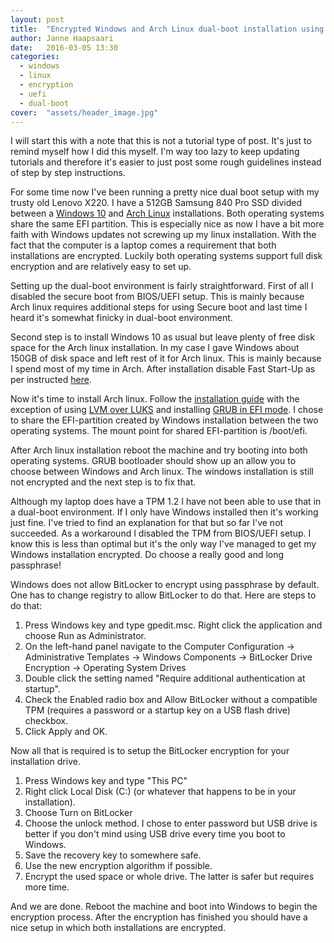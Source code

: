 ```yaml
---
layout: post
title:  "Encrypted Windows and Arch Linux dual-boot installation using UEFI"
author: Janne Haapsaari
date:   2016-03-05 13:30
categories:
  - windows
  - linux
  - encryption
  - uefi
  - dual-boot
cover:  "assets/header_image.jpg"
---
```


I will start this with a note that this is not a tutorial type of post. It's just
to remind myself how I did this myself. I'm way too lazy to keep updating tutorials
and therefore it's easier to just post some rough guidelines instead of step by
step instructions.

For some time now I've been running a pretty nice dual boot setup with my trusty
old Lenovo X220. I have a 512GB Samsung 840 Pro SSD divided between a [Windows 10](https://www.microsoft.com/en-us/windows)
and [Arch Linux](https://www.archlinux.org/) installations. Both operating systems share the same EFI partition.
This is especially nice as now I have a bit more faith with Windows updates not
screwing up my linux installation. With the fact that the computer is a laptop
comes a requirement that both installations are encrypted. Luckily both
operating systems support full disk encryption and are relatively easy to set up.

Setting up the dual-boot environment is fairly straightforward. First of all I
disabled the secure boot from BIOS/UEFI setup. This is mainly because Arch linux
requires additional steps for using Secure boot and last time I heard it's
somewhat finicky in dual-boot environment.

Second step is to install Windows 10 as usual but leave plenty of free disk
space for the Arch linux installation. In my case I gave Windows about 150GB of
disk space and left rest of it for Arch linux. This is mainly because I spend
most of my time in Arch. After installation disable Fast Start-Up as per
instructed [here](http://www.eightforums.com/tutorials/6320-fast-startup-turn-off-windows-8-a.html).

Now it's time to install Arch linux. Follow the [installation guide](https://wiki.archlinux.org/index.php/Installation_guide)
with the exception of using [LVM over LUKS](https://wiki.archlinux.org/index.php/Dm-crypt/Encrypting_an_entire_system#LVM_on_LUKS)
and installing [GRUB in EFI mode](https://wiki.archlinux.org/index.php/GRUB#Installation_2).
I chose to share the EFI-partition created by Windows installation between the
two operating systems. The mount point for shared EFI-partition is /boot/efi.

After Arch linux installation reboot the machine and try booting into both
operating systems. GRUB bootloader should show up an allow you to choose between
Windows and Arch linux. The windows installation is still not encrypted and the
next step is to fix that.

Although my laptop does have a TPM 1.2 I have not been able to use that in a
dual-boot environment. If I only have Windows installed then it's working just
fine. I've tried to find an explanation for that but so far I've not succeeded.
As a workaround I disabled the TPM from BIOS/UEFI setup. I know this is less
than optimal but it's the only way I've managed to get my Windows installation
encrypted. Do choose a really good and long passphrase!

Windows does not allow BitLocker to encrypt using passphrase by default. One has
to change registry to allow BitLocker to do that. Here are steps to do that:

1. Press Windows key and type gpedit.msc. Right click the application and choose Run as Administrator.
2. On the left-hand panel navigate to the Computer Configuration -> Administrative Templates -> Windows Components -> BitLocker Drive Encryption -> Operating System Drives
3. Double click the setting named "Require additional authentication at startup".
4. Check the Enabled radio box and Allow BitLocker without a compatible TPM (requires a password or a startup key on a USB flash drive) checkbox.
5. Click Apply and OK.

Now all that is required is to setup the BitLocker encryption for your installation
drive.

1. Press Windows key and type "This PC"
2. Right click Local Disk (C:) (or whatever that happens to be in your installation).
3. Choose Turn on BitLocker
4. Choose the unlock method. I chose to enter password but USB drive is better if you don't mind using USB drive every time you boot to Windows.
5. Save the recovery key to somewhere safe.
6. Use the new encryption algorithm if possible.
7. Encrypt the used space or whole drive. The latter is safer but requires more time.

And we are done. Reboot the machine and boot into Windows to begin the
encryption process. After the encryption has finished you should have a nice
setup in which both installations are encrypted.
